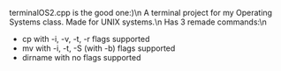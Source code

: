 terminalOS2.cpp is the good one:)\n
A terminal project for my Operating Systems class. Made for UNIX systems.\n
Has 3 remade commands:\n
  - cp with -i, -v, -t, -r flags supported
  - mv with -i, -t, -S (with -b) flags supported
  - dirname with no flags supported
